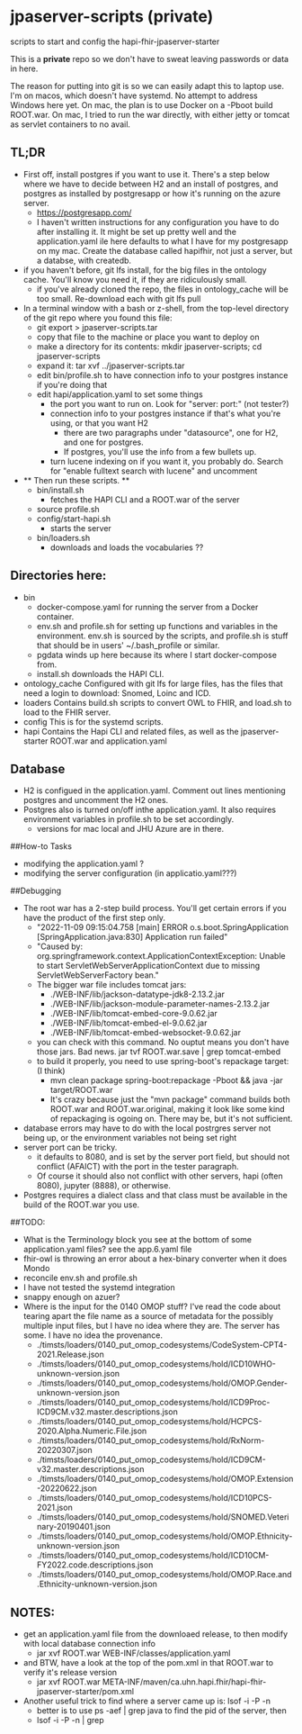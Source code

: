 # jpaserver-scripts (private)
scripts to start and config the hapi-fhir-jpaserver-starter

This is a **private** repo so we don't have to sweat leaving passwords or data in here.

The reason for putting into git is so we can easily adapt this to laptop use.
I'm on macos, which doesn't have systemd. No attempt to address Windows here yet.
On mac, the plan is to use Docker on a -Pboot build ROOT.war. On mac, I tried to run the war
directly, with either jetty or tomcat as servlet containers to no avail. 

## TL;DR
- First off, install postgres if you want to use it. There's a step below where we have to decide between H2 and an install of postgres, and postgres as installed by postgresapp or how it's running on the azure server.
  - https://postgresapp.com/
  - I haven't written instructions for any configuration you have to do after installing it. It might be set up pretty well and the application.yaml ile here defaults to what I have for my postgresapp on my mac. Create the database called hapifhir, not just a server, but a databse, with createdb.
- if you haven't before, git lfs install, for the big files in the ontology cache. You'll know you need it, if they are ridiculously small.
  - if you've already cloned the repo, the files in ontology_cache will be too small. Re-download each with git lfs pull <file>
- In a terminal window with a bash or z-shell, from the top-level directory of the git repo where you found this file:
  - git export <branch> > jpaserver-scripts.tar
  - copy that file to the machine or place you want to deploy on
  - make a directory for its contents: mkdir jpaserver-scripts; cd jpaserver-scripts
  - expand it: tar xvf ../jpaserver-scripts.tar
  - edit bin/profile.sh to have connection info to your postgres instance if you're doing that
  - edit hapi/application.yaml to set some things
    - the port you want to run on. Look for "server: port:" (not tester?)
    - connection info to your postgres instance if that's what you're using, or that you want H2
      - there are two paragraphs under "datasource", one for H2, and one for postgres.
      - If postgres, you'll use the info from a few bullets up.
    - turn lucene indexing on if you want it, you probably do. Search for "enable fulltext search with lucene" and uncomment
- ** Then run these scripts. **
  - bin/install.sh
    - fetches the HAPI CLI and a ROOT.war of the server
  - source profile.sh
  - config/start-hapi.sh
    - starts the server
  - bin/loaders.sh
    - downloads and loads the vocabularies ??

## Directories here:
- bin
  - docker-compose.yaml for running the server from a Docker container.
  - env.sh and profile.sh for setting up functions and variables in the environment. env.sh is sourced by the scripts, and profile.sh is stuff that should be in users' ~/.bash_profile or similar. 
  - pgdata winds up here because its where I start docker-compose from.
  - install.sh downloads the HAPI CLI.
- ontology_cache Configured with git lfs for large files, has the files that need a login to download: Snomed, Loinc and ICD.
- loaders Contains build.sh scripts to convert OWL to FHIR, and load.sh to load to the FHIR server.
- config This is for the systemd scripts.
- hapi Contains the Hapi CLI and related files, as well as the jpaserver-starter ROOT.war and application.yaml


## Database
- H2 is configued in the application.yaml. Comment out lines mentioning postgres and uncomment the H2 ones.
- Postgres also is turned on/off inthe application.yaml. It also requires environment variables in profile.sh to be set accordingly. 
  - versions for mac local and JHU Azure are in there.

##How-to Tasks
- modifying the application.yaml ?
- modifying the server configuration (in applicatio.yaml???)

##Debugging
- The root war has a 2-step build process. You'll get certain errors if you have the product of the first step only.
  - "2022-11-09 09:15:04.758 [main] ERROR o.s.boot.SpringApplication [SpringApplication.java:830] Application run failed"
  - "Caused by: org.springframework.context.ApplicationContextException: Unable to start ServletWebServerApplicationContext due to missing ServletWebServerFactory bean."
  - The bigger war file includes tomcat jars:
    - ./WEB-INF/lib/jackson-datatype-jdk8-2.13.2.jar
    - ./WEB-INF/lib/jackson-module-parameter-names-2.13.2.jar
    - ./WEB-INF/lib/tomcat-embed-core-9.0.62.jar
    - ./WEB-INF/lib/tomcat-embed-el-9.0.62.jar
    - ./WEB-INF/lib/tomcat-embed-websocket-9.0.62.jar
  - you can check with this command. No ouptut means you don't have those jars. Bad news.  jar tvf ROOT.war.save | grep tomcat-embed
  - to build it properly, you need to use spring-boot's repackage target: (I think)
    - mvn clean package spring-boot:repackage -Pboot && java -jar target/ROOT.war
    - It's crazy because just the "mvn package" command builds both ROOT.war and ROOT.war.original, making it look like some kind of repackaging is ogoing on. There may be, but it's not sufficient.
- database errors may have to do with the local postrgres server not being up, or the environment variables not being set right
- server port can be tricky. 
  - it defaults to 8080, and is set by the server port field, but should not conflict (AFAICT) with the port in the tester paragraph.
  - Of course it should also not conflict with other servers, hapi (often 8080), jupyter (8888), or otherwise.
- Postgres requires a dialect class and that class must be available in the build of the ROOT.war you use.


##TODO:
- What is the Terminology block you see at the bottom of some application.yaml files? see the app.6.yaml file
- fhir-owl is throwing an error about a hex-binary converter when it does Mondo
- reconcile env.sh and profile.sh
- I have not tested the systemd integration
- snappy enough on azuer?
- Where is the input for the 0140 OMOP stuff? I've read the code about tearing apart the file name as a source of metadata for the possibly multiple input files, but I have no idea where they are. The server has some. I have no idea the provenance.
  - ./timsts/loaders/0140_put_omop_codesystems/CodeSystem-CPT4-2021.Release.json
  - ./timsts/loaders/0140_put_omop_codesystems/hold/ICD10WHO-unknown-version.json
  - ./timsts/loaders/0140_put_omop_codesystems/hold/OMOP.Gender-unknown-version.json
  - ./timsts/loaders/0140_put_omop_codesystems/hold/ICD9Proc-ICD9CM.v32.master.descriptions.json
  - ./timsts/loaders/0140_put_omop_codesystems/hold/HCPCS-2020.Alpha.Numeric.File.json
  - ./timsts/loaders/0140_put_omop_codesystems/hold/RxNorm-20220307.json
  - ./timsts/loaders/0140_put_omop_codesystems/hold/ICD9CM-v32.master.descriptions.json
  - ./timsts/loaders/0140_put_omop_codesystems/hold/OMOP.Extension-20220622.json
  - ./timsts/loaders/0140_put_omop_codesystems/hold/ICD10PCS-2021.json
  - ./timsts/loaders/0140_put_omop_codesystems/hold/SNOMED.Veterinary-20190401.json
  - ./timsts/loaders/0140_put_omop_codesystems/hold/OMOP.Ethnicity-unknown-version.json
  - ./timsts/loaders/0140_put_omop_codesystems/hold/ICD10CM-FY2022.code.descriptions.json
  - ./timsts/loaders/0140_put_omop_codesystems/hold/OMOP.Race.and.Ethnicity-unknown-version.json


## NOTES:
- get an application.yaml file from the downloaed release, to then modify with local database connection info
  - jar xvf ROOT.war WEB-INF/classes/application.yaml
- and BTW, have a look at the top of the pom.xml in that ROOT.war to verify it's release version
  -  jar   xvf ROOT.war META-INF/maven/ca.uhn.hapi.fhir/hapi-fhir-jpaserver-starter/pom.xml
- Another useful trick to find where a server came up is: lsof -i -P -n
    - better is to use ps -aef | grep java to find the pid of the server, then
    - lsof -i -P -n | grep <pid>
